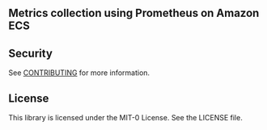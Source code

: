 ## Metrics collection using Prometheus on Amazon ECS

## Security

See [CONTRIBUTING](CONTRIBUTING.md#security-issue-notifications) for more information.

## License

This library is licensed under the MIT-0 License. See the LICENSE file.

